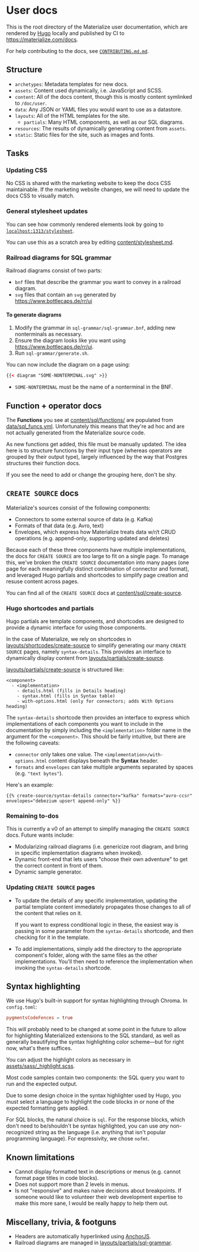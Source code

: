 # User docs

This is the root directory of the Materialize user documentation, which are
rendered by [Hugo] locally and published by CI to <https://materialize.com/docs>.

For help contributing to the docs, see [`CONTRIBUTING.md.md`](./CONTRIBUTING.md).

## Structure

- `archetypes`: Metadata templates for new docs.
- `assets`: Content used dynamically, i.e. JavaScript and SCSS.
- `content`: All of the docs content, though this is mostly content symlinked to
  `/doc/user`.
- `data`: Any JSON or YAML files you would want to use as a datastore.
- `layouts`: All of the HTML templates for the site.
    - `partials`: Many HTML components, as well as our SQL diagrams.
- `resources`: The results of dynamically generating content from `assets`.
- `static`: Static files for the site, such as images and fonts.

## Tasks

### Updating CSS

No CSS is shared with the marketing website to keep the docs CSS maintainable.
If the marketing website changes, we will need to update the docs CSS to
visually match.

### General stylesheet updates

You can see how commonly rendered elements look by going to
[`localhost:1313/stylesheet`](http://localhost:1313/stylesheet).

You can use this as a scratch area by editing [content/stylesheet.md](content/stylesheet.md).

### Railroad diagrams for SQL grammar

Railroad diagrams consist of two parts:

- `bnf` files that describe the grammar you want to convey in a railroad
  diagram.
- `svg` files that contain an `svg` generated by
  <https://www.bottlecaps.de/rr/ui>

#### To generate diagrams

1. Modify the grammar in `sql-grammar/sql-grammar.bnf`, adding new nonterminals
   as necessary.
1. Ensure the diagram looks like you want using
   <https://www.bottlecaps.de/rr/ui>.
2. Run `sql-grammar/generate.sh`.

You can now include the diagram on a page using:

```html
{{< diagram "SOME-NONTERMINAL.svg" >}}
```

- `SOME-NONTERMINAL` must be the name of a nonterminal in the BNF.

## Function + operator docs

The **Functions** you see at
[content/sql/functions/](content/sql/functions) are populated from
[data/sql_funcs.yml](data/sql_funcs.yml). Unfortunately this means
that they're ad hoc and are not actually generated from the Materialize source
code.

As new functions get added, this file must be manually updated. The idea here is
to structure functions by their input type (whereas operators are grouped by
their output type), largely influenced by the way that Postgres structures their
function docs.

If you see the need to add or change the grouping here, don't be shy.

## `CREATE SOURCE` docs

Materialize's sources consist of the following components:

- Connectors to some external source of data (e.g. Kafka)
- Formats of that data (e.g. Avro, text)
- Envelopes, which express how Materialize treats data w/r/t CRUD operations
  (e.g. append-only, supporting updated and deletes)

Because each of these three components have multiple implementations, the
docs for `CREATE SOURCE` are too large to fit on a single page. To manage this,
we've broken the `CREATE SOURCE` documentation into many pages (one page for
each meaningfully distinct combination of connector and format), and leveraged
Hugo partials and shortcodes to simplify page creation and resuse content across
pages.

You can find all of the `CREATE SOURCE` docs at [content/sql/create-source](content/sql/create-source/).

### Hugo shortcodes and partials

Hugo partials are template components, and shortcodes are designed to provide
a dynamic interface for using those components.

In the case of Materialize, we rely on shortcodes in
[layouts/shortcodes/create-source](layouts/shortcodes/create-source)
to simplify generating our many
`CREATE SOURCE` pages, namely `syntax-details`. This provides an interface
to dynamically display content from
[layouts/partials/create-source](layouts/partials/create-source).

[layouts/partials/create-source](layouts/partials/create-source)
is structured like:

```
<component>
  - <implementation>
    - details.html (fills in Details heading)
    - syntax.html (fills in Syntax table)
    - with-options.html (only for connectors; adds With Options heading)
```

The `syntax-details` shortcode then provides an interface to express which
implementations of each components you want to include in the documentation
by simply including the `<implementation>` folder name in the argument for
the `<component>`. This should be fairly intuitive, but there are the following
caveats:

- `connector` only takes one value. The `<implementation>/with-options.html`
  content displays beneath the **Syntax** header.
- `formats` and `envelopes` can take multiple arguments separated by spaces (e.g.
  `"text bytes"`).

Here's an example:

```
{{% create-source/syntax-details connector="kafka" formats="avro-ccsr" envelopes="debezium upsert append-only" %}}
```

### Remaining to-dos

This is currently a v0 of an attempt to simplify managing the `CREATE SOURCE`
docs. Future wants include:

- Modularizing railroad diagrams (i.e. genericize root diagram, and bring in
  specific implementation diagrams when invoked).
- Dynamic front-end that lets users "choose their own adventure" to get the
  correct content in front of them.
- Dynamic sample generator.

### Updating `CREATE SOURCE` pages

- To update the details of any specific implementation, updating
  the partial template content immediately propagates those changes to all
  of the content that relies on it.

  If you want to express conditional logic in these, the easiest way is passing
  in some parameter from the `syntax-details` shortcode, and then checking for
  it in the template.

- To add implementations, simply add the directory to the appropriate component's
  folder, along with the same files as the other implementations. You'll then
  need to reference the implementation when invoking the `syntax-details`
  shortcode.

## Syntax highlighting

We use Hugo's built-in support for syntax highlighting through Chroma. In
`config.toml`:

```toml
pygmentsCodeFences = true
```

This will probably need to be changed at some point in the future to allow for
highlighting Materialized extensions to the SQL standard, as well as generally
beautifying the syntax highlighting color scheme––but for right now, what's
there suffices.

You can adjust the highlight colors as necessary in
[assets/sass/_highlight.scss](assets/sass/_highlight.scss).

Most code samples contain two components: the SQL query you want to run and the
expected output.

Due to some design choice in the syntax highlighter used by Hugo, you must
select a language to highlight the code blocks in or none of the expected
formatting gets applied.

For SQL blocks, the natural choice is `sql`. For the response blocks, which
don't need to be/shouldn't be syntax highlighted, you can use _any_
non-recognized string as the language (i.e. anything that isn't popular
programming language). For expressivity, we chose `nofmt`.

## Known limitations

- Cannot display formatted text in descriptions or menus (e.g. cannot format
  page titles in code blocks).
- Does not support more than 2 levels in menus.
- Is not "responsive" and makes naive decisions about breakpoints. If someone
  would like to volunteer their web development expertise to make this more
  sane, I would be really happy to help them out.

## Miscellany, trivia, & footguns

- Headers are automatically hyperlinked using [AnchorJS].
- Railroad diagrams are managed in
[layouts/partials/sql-grammar](layouts/partials/sql-grammar).

[AnchorJS]: https://www.bryanbraun.com/anchorjs/
[Hugo]: https://gohugo.io/
